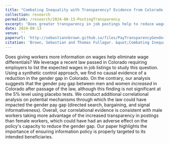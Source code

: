 ```yaml
---
title: "Combating Inequality with Transparency? Evidence from Colorado (with Thomas Fullagar)"
collection: research
permalink: /research/2024-08-13-PostingTransparency
excerpt: 'Does greater transparency in job postings help to reduce wage differentials? We use a synthetic control approach to study the effect of a recent state-level law in Colorado requiring requiring employers to list expected salary information in job listings and do not find that it had its intended effect of reducing the gender pay gap.'
date: 2024-08-13
venue: ''
paperurl: 'http://sebastiannbrown.github.io/files/PayTransparencyGenderGap.pdf'
citation: 'Brown, Sebastian and Thomas Fullagar. &quot;Combating Inequality with Transparency? Evidence from Colorado.&quot; Working Paper, 2025.'
---
```


Does giving workers more information on wages help eliminate wage differentials?
We leverage a recent law passed in Colorado requiring employers to list the expected wages in job listings to study this question.
Using a synthetic control approach, we find no causal evidence of a reduction in the gender gap in Colorado.
On the contrary, our analysis suggests that the gender pay gap between men and women <i>increased</i> in Colorado after passage of the law,
although this finding is not significant at the 5% level using placebo tests.
We conduct additional correlational analysis on potential mechanisms through which the law could have impacted the gender pay gap (directed search, bargaining, and signal informativeness).
Overall, our correlational evidence is consistent with male workers taking more advantage of the increased transparency in postings than female workers,
which could have had an adverse effect on the policy's capacity to reduce the gender gap.
Our paper highlights the importance of ensuring information policy is properly targeted to its intended beneficiaries.

<!---Recommended citation: Your Name, You. (2009). "Paper Title Number 1." <i>Journal 1</i>. 1(1).--->